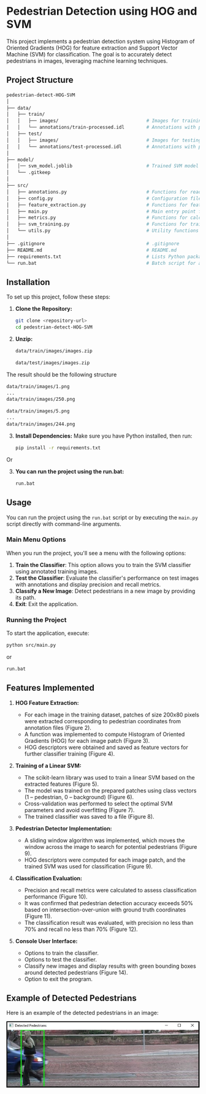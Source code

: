 # Pedestrian Detection using HOG and SVM

This project implements a pedestrian detection system using Histogram of Oriented Gradients (HOG) for feature extraction and Support Vector Machine (SVM) for classification. The goal is to accurately detect pedestrians in images, leveraging machine learning techniques.

## Project Structure

```bash
pedestrian-detect-HOG-SVM
│
├── data/
│   ├── train/
│   │   ├── images/                                # Images for training
│   │   └── annotations/train-processed.idl        # Annotations with pedestrian coordinates
│   ├── test/
│   │   ├── images/                                # Images for testing
│   │   └── annotations/test-processed.idl         # Annotations with pedestrian coordinates
│
├── model/
│   │── svm_model.joblib                           # Trained SVM model (saved after training)
│   └── .gitkeep
│
├── src/
│   ├── annotations.py                             # Functions for reading annotation files
│   ├── config.py                                  # Configuration file with constants
│   ├── feature_extraction.py                      # Functions for feature extraction using HOG
│   ├── main.py                                    # Main entry point for the project
│   ├── metrics.py                                 # Functions for calculating metrics (TP, FP, FN) to evaluate object detection performance
│   ├── svm_training.py                            # Functions for training and predicting with the SVM model
│   └── utils.py                                   # Utility functions for generating random negative samples
│
├── .gitignore                                     # .gitignore
├── README.md                                      # README.md
├── requirements.txt                               # Lists Python packages required for the project
└── run.bat                                        # Batch script for automating project execution
```

## Installation

To set up this project, follow these steps:

1. **Clone the Repository:**

   ```bash
   git clone <repository-url>
   cd pedestrian-detect-HOG-SVM
   ```

2. **Unzip:**

   ```bash
   data/train/images/images.zip
   ```

   ```bash
   data/test/images/images.zip
   ```

The result should be the following structure

```bash
data/train/images/1.png
...
data/train/images/250.png
```

```bash
data/train/images/5.png
...
data/train/images/244.png
```

3. **Install Dependencies:**
   Make sure you have Python installed, then run:
   ```bash
   pip install -r requirements.txt
   ```

Or

3. **You can run the project using the run.bat:**

   ```bash
   run.bat
   ```

## Usage

You can run the project using the `run.bat` script or by executing the `main.py` script directly with command-line arguments.

### Main Menu Options

When you run the project, you'll see a menu with the following options:

1. **Train the Classifier**: This option allows you to train the SVM classifier using annotated training images.
2. **Test the Classifier**: Evaluate the classifier's performance on test images with annotations and display precision and recall metrics.
3. **Classify a New Image**: Detect pedestrians in a new image by providing its path.
4. **Exit**: Exit the application.

### Running the Project

To start the application, execute:

```bash
python src/main.py
```

or

```bash
run.bat
```

## Features Implemented

1. **HOG Feature Extraction:**

   - For each image in the training dataset, patches of size 200x80 pixels were extracted corresponding to pedestrian coordinates from annotation files (Figure 2).
   - A function was implemented to compute Histogram of Oriented Gradients (HOG) for each image patch (Figure 3).
   - HOG descriptors were obtained and saved as feature vectors for further classifier training (Figure 4).

2. **Training of a Linear SVM:**

   - The scikit-learn library was used to train a linear SVM based on the extracted features (Figure 5).
   - The model was trained on the prepared patches using class vectors (1 – pedestrian, 0 – background) (Figure 6).
   - Cross-validation was performed to select the optimal SVM parameters and avoid overfitting (Figure 7).
   - The trained classifier was saved to a file (Figure 8).

3. **Pedestrian Detector Implementation:**

   - A sliding window algorithm was implemented, which moves the window across the image to search for potential pedestrians (Figure 9).
   - HOG descriptors were computed for each image patch, and the trained SVM was used for classification (Figure 9).

4. **Classification Evaluation:**

   - Precision and recall metrics were calculated to assess classification performance (Figure 10).
   - It was confirmed that pedestrian detection accuracy exceeds 50% based on intersection-over-union with ground truth coordinates (Figure 11).
   - The classification result was evaluated, with precision no less than 70% and recall no less than 70% (Figure 12).

5. **Console User Interface:**
   - Options to train the classifier.
   - Options to test the classifier.
   - Classify new images and display results with green bounding boxes around detected pedestrians (Figure 14).
   - Option to exit the program.

## Example of Detected Pedestrians

Here is an example of the detected pedestrians in an image:

![Detected Pedestrians Example](detected_pedestrians_example.jpg)
